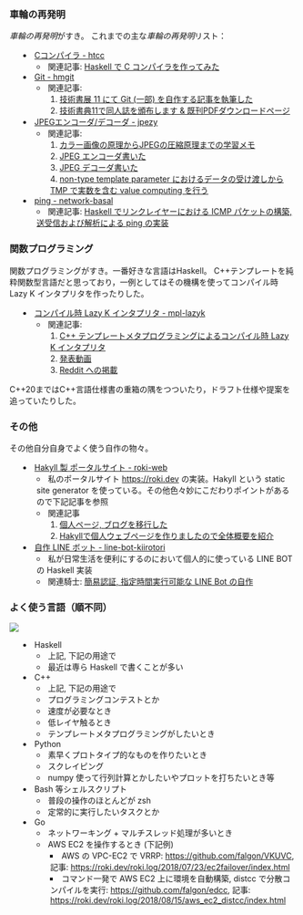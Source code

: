 <div class="content" style="list-style: inside;">


### 車輪の再発明

<i>車輪の再発明</i>がすき。
これまでの主な<i>車輪の再発明</i>リスト：
- [Cコンパイラ - htcc](https://github.com/falgon/htcc)
    - 関連記事: [Haskell で C コンパイラを作ってみた](https://roki.dev/roki.log/2020/03/17/SelfMadeCCompiler/index.html)
- [Git - hmgit](https://github.com/falgon/hmgit)
    - 関連記事:
        1. [技術書展 11 にて Git (一部) を自作する記事を執筆した](https://roki.dev/roki.log/2021/07/10/SelfMadeTinyGit/index.html)
        2. [技術書典11で同人誌を頒布します & 既刊PDFダウンロードページ](https://www.klab.com/jp/blog/tech/2021/tbf11.html)
- [JPEGエンコーダ/デコーダ - jpezy](https://github.com/falgon/jpezy)
    - 関連記事:
        1. [カラー画像の原理からJPEGの圧縮原理までの学習メモ](https://roki.hateblo.jp/entry/2017/04/10/JPEG%E3%81%AB%E3%81%A4%E3%81%84%E3%81%A6%E5%AD%A6%E7%BF%92%E3%83%A1%E3%83%A2)
        2. [JPEG エンコーダ書いた](https://roki.hateblo.jp/entry/2017/07/02/JPEG_%E3%82%A8%E3%83%B3%E3%82%B3%E3%83%BC%E3%83%80%E6%9B%B8%E3%81%84%E3%81%9F)
        3. [JPEG デコーダ書いた](https://roki.hateblo.jp/entry/2017/08/13/JPEG_%E3%83%87%E3%82%B3%E3%83%BC%E3%83%80%E6%9B%B8%E3%gg81%84%E3%81%9F)
        4. [non-type template parameter におけるデータの受け渡しから TMP で実数を含む value computing を行う](https://roki.hateblo.jp/entry/2017/09/01/non-type_template_parameter_%E3%81%AB%E3%81%8A%E3%81%91%E3%82%8B%E3%83%87%E3%83%BC%E3%82%BF%E3%81%AE%E5%8F%97%E3%81%91%E6%B8%A1%E3%81%97%E3%81%8B%E3%82%89_TMP_%E3%81%A7%E5%AE%9F%E6%95%B0%E3%82%92%E5%90%AB)
- [ping - network-basal](https://github.com/falgon/network-basal)
    - 関連記事: [Haskell でリンクレイヤーにおける ICMP パケットの構築, 送受信および解析による ping の実装](https://roki.dev/roki.log/2018/09/15/scratchPacket/index.html)

### 関数プログラミング

関数プログラミングがすき。一番好きな言語はHaskell。
C++テンプレートを純粋関数型言語だと思っており，一例としてはその機構を使ってコンパイル時 Lazy K インタプリタを作ったりした。
- [コンパイル時 Lazy K インタプリタ - mpl-lazyk](https://github.com/falgon/mpl-lazyk)
    - 関連記事:
        1. [C++ テンプレートメタプログラミングによるコンパイル時 Lazy K インタプリタ](https://roki.dev/roki.log/2020/12/16/CompileTimeLazyKWithCXXTemplateMetaProgramming/index.html)
        2. [発表動画](https://klab-fukuoka-meetup.connpass.com/event/199452/)
        3. [Reddit への掲載](https://www.reddit.com/r/cpp/comments/kt72dz/lazy_k_interpreter_in_c_template_metaprogramming/)

C++20まではC++言語仕様書の重箱の隅をつついたり，ドラフト仕様や提案を追っていたりした。

### その他

その他自分自身でよく使う自作の物々。

- [Hakyll 製 ポータルサイト - roki-web](https://github.com/falgon/roki-web)
    - 私のポータルサイト https://roki.dev の実装。Hakyll という static site generator を使っている。その他色々妙にこだわりポイントがあるので下記記事を参照
    - 関連記事
        1. [個人ページ, ブログを移行した](https://roki.dev/roki.log/2020/08/25/hello-roki-web/index.html)
        2. [Hakyllで個人ウェブページを作りましたので全体概要を紹介](https://www.klab.com/jp/blog/tech/2020/0924-Hakyll.html)
- [自作 LINE ボット - line-bot-kiirotori](https://github.com/falgon/line-bot-kiirotori)
    - 私が日常生活を便利にするのにおいて個人的に使っている LINE BOT の Haskell 実装
    - 関連騎士: [簡易認証, 指定時間実行可能な LINE Bot の自作](https://roki.dev/roki.log/2022/04/10/LineBotDevelopment/index.html)

### よく使う言語（順不同）

<div class="has-text-centered is-disable-pointer-events">
<img src="https://github-readme-stats.vercel.app/api/top-langs/?username=falgon&layout=donut">
</div>

- Haskell
    - 上記, 下記の用途で
    - 最近は専ら Haskell で書くことが多い
- C++
    - 上記, 下記の用途で
    - プログラミングコンテストとか
    - 速度が必要なとき
    - 低レイヤ触るとき
    - テンプレートメタプログラミングがしたいとき
- Python
    - 素早くプロトタイプ的なものを作りたいとき
    - スクレイピング
    - numpy 使って行列計算とかしたいやプロットを打ちたいとき等
- Bash 等シェルスクリプト
    - 普段の操作のほとんどが zsh
    - 定常的に実行したいタスクとか
- Go
    - ネットワーキング + マルチスレッド処理が多いとき
    - AWS EC2 を操作するとき (下記例)
        - AWS の VPC-EC2 で VRRP: https://github.com/falgon/VKUVC, 記事: https://roki.dev/roki.log/2018/07/23/ec2failover/index.html
        - コマンド一発で AWS EC2 上に環境を自動構築, distcc で分散コンパイルを実行: https://github.com/falgon/edcc, 記事: https://roki.dev/roki.log/2018/08/15/aws_ec2_distcc/index.html

</div>
